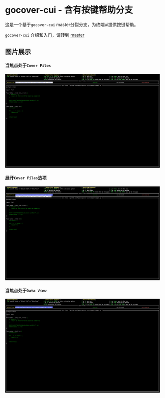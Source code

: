 # gocover-cui - 含有按键帮助分支

这是一个基于`gocover-cui` master分裂分支，为终端ui提供按键帮助。

`gocover-cui` 介绍和入门，请转到 [master](https://github.com/Mapana/gocover-cui)

## 图片展示
#### 当焦点处于`Cover Files`
![image](https://github.com/Mapana/gocover-cui/blob/key-help/gocover-cui-1.png)

#### 展开`Cover Files`选项
![image](https://github.com/Mapana/gocover-cui/blob/key-help/gocover-cui-2.png)

#### 当焦点处于`Data View`
![image](https://github.com/Mapana/gocover-cui/blob/key-help/gocover-cui-3.png)
